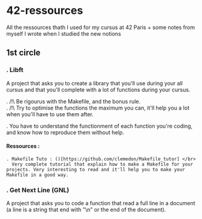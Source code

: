 # 42-ressources
All the ressources thath I used for my cursus at 42 Paris + some notes from myself I wrote when I studied the new notions

## 1st circle
### . Libft
  A project that asks you to create a library that you'll use during your all cursus and that you'll complete with a lot of functions during your cursus.

  . /!\ Be rigourus with the Makefile, and the bonus rule. </br>
  . /!\ Try to optimise the functions the maximum you can, it'll help you a lot when you'll have to use them after.

  . You have to understand the functionment of each function you're coding, and know how to reproduce them without help.

  #### Ressources :
    . Makefile Tuto : ()[https://github.com/clemedon/Makefile_tutor] </br>
      Very complete tutorial that explain how to make a Makefile for your projects. Very interesting to read and it'll help you to make your Makefile in a good way.

### . Get Next Line (GNL)
  A project that asks you to code a function that read a full line in a document (a line is a string that end with "\n" or the end of the document).
